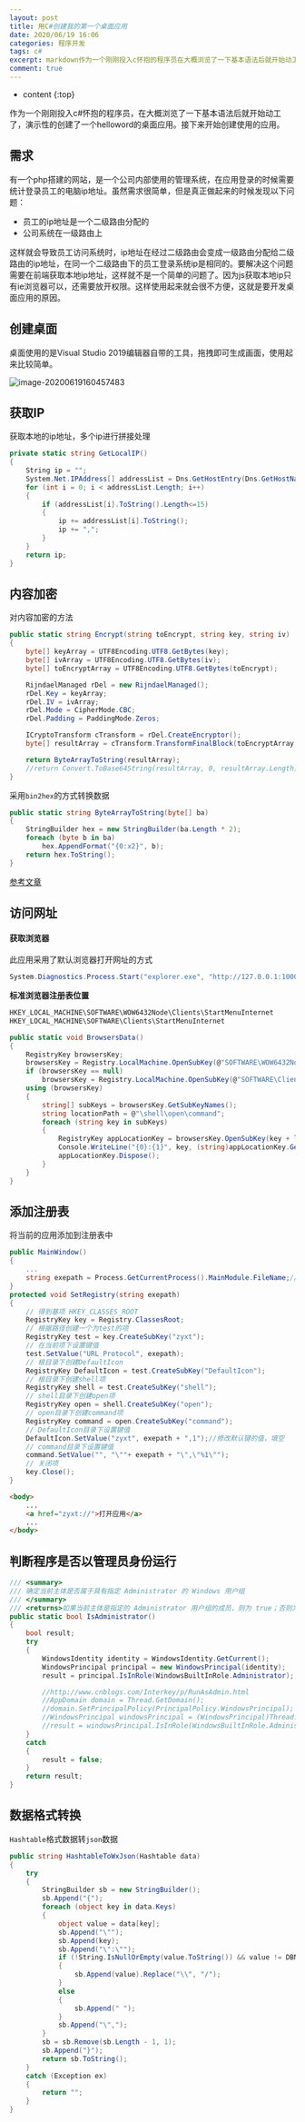 ```yaml
---
layout: post
title: 用C#创建我的第一个桌面应用
date: 2020/06/19 16:06
categories: 程序开发
tags: c#
excerpt: markdown作为一个刚刚投入c怀抱的程序员在大概浏览了一下基本语法后就开始动工了演示性的创建了一个helloword的桌面应用接下来开始创建使用的应用需求有一个php搭建的网站是一个公司内部使用的管理系统在应用登录的时候需要统计登录员工的电脑ip地址虽然需求很简单但是真正做起来的时候发现以下问题员工的ip地址是一个二级路由分配的公司系统在一级路由上这样就会导致员工访问系统时ip地址在经过二级路
comment: true
---
```


* content
{:top}

<!--markdown-->作为一个刚刚投入c#怀抱的程序员，在大概浏览了一下基本语法后就开始动工了，演示性的创建了一个helloword的桌面应用。接下来开始创建使用的应用。## 需求有一个php搭建的网站，是一个公司内部使用的管理系统，在应用登录的时候需要统计登录员工的电脑ip地址。虽然需求很简单，但是真正做起来的时候发现以下问题：- 员工的ip地址是一个二级路由分配的- 公司系统在一级路由上这样就会导致员工访问系统时，ip地址在经过二级路由会变成一级路由分配给二级路由的ip地址，在同一个二级路由下的员工登录系统ip是相同的。要解决这个问题需要在前端获取本地ip地址，这样就不是一个简单的问题了。因为js获取本地ip只有ie浏览器可以，还需要放开权限。这样使用起来就会很不方便，这就是要开发桌面应用的原因。## 创建桌面桌面使用的是Visual Studio 2019编辑器自带的工具，拖拽即可生成画面，使用起来比较简单。![image-20200619160457483](http://pic1.codeinfo.top/typora/image-20200619160457483.png)## 获取IP获取本地的ip地址，多个ip进行拼接处理```c#private static string GetLocalIP(){    String ip = "";    System.Net.IPAddress[] addressList = Dns.GetHostEntry(Dns.GetHostName()).AddressList;    for (int i = 0; i < addressList.Length; i++)    {        if (addressList[i].ToString().Length<=15)        {             ip += addressList[i].ToString();            ip += ",";        }    }    return ip;}```## 内容加密对内容加密的方法```c#public static string Encrypt(string toEncrypt, string key, string iv){    byte[] keyArray = UTF8Encoding.UTF8.GetBytes(key);    byte[] ivArray = UTF8Encoding.UTF8.GetBytes(iv);    byte[] toEncryptArray = UTF8Encoding.UTF8.GetBytes(toEncrypt);    RijndaelManaged rDel = new RijndaelManaged();    rDel.Key = keyArray;    rDel.IV = ivArray;    rDel.Mode = CipherMode.CBC;    rDel.Padding = PaddingMode.Zeros;    ICryptoTransform cTransform = rDel.CreateEncryptor();    byte[] resultArray = cTransform.TransformFinalBlock(toEncryptArray, 0, toEncryptArray.Length);    return ByteArrayToString(resultArray);    //return Convert.ToBase64String(resultArray, 0, resultArray.Length);}```采用`bin2hex`的方式转换数据```c#public static string ByteArrayToString(byte[] ba){    StringBuilder hex = new StringBuilder(ba.Length * 2);    foreach (byte b in ba)        hex.AppendFormat("{0:x2}", b);    return hex.ToString();}```[参考文章](https://my.oschina.net/Jacker/blog/86383)## 访问网址#### 获取浏览器此应用采用了默认浏览器打开网址的方式```c#System.Diagnostics.Process.Start("explorer.exe", "http://127.0.0.1:10002/index.php/user/login/token/"+ token);```**标准浏览器注册表位置**```powershellHKEY_LOCAL_MACHINE\SOFTWARE\WOW6432Node\Clients\StartMenuInternetHKEY_LOCAL_MACHINE\SOFTWARE\Clients\StartMenuInternet``````c#public static void BrowsersData(){    RegistryKey browsersKey;    browsersKey = Registry.LocalMachine.OpenSubKey(@"SOFTWARE\WOW6432Node\Clients\StartMenuInternet");    if (browsersKey == null)        browsersKey = Registry.LocalMachine.OpenSubKey(@"SOFTWARE\Clients\StartMenuInternet");    using (browsersKey)    {        string[] subKeys = browsersKey.GetSubKeyNames();        string locationPath = @"\shell\open\command";        foreach (string key in subKeys)        {            RegistryKey appLocationKey = browsersKey.OpenSubKey(key + locationPath);            Console.WriteLine("{0}:{1}", key, (string)appLocationKey.GetValue(null));            appLocationKey.Dispose();        }    }}```## 添加注册表将当前的应用添加到注册表中```c#public MainWindow(){    ...	string exepath = Process.GetCurrentProcess().MainModule.FileName;//获取当前应用的路径}protected void SetRegistry(string exepath){    // 得到基项 HKEY_CLASSES_ROOT    RegistryKey key = Registry.ClassesRoot;    // 根据路径创建一个为test的项    RegistryKey test = key.CreateSubKey("zyxt");    // 在当前项下设置键值    test.SetValue("URL Protocol", exepath);    // 根目录下创建DefaultIcon    RegistryKey DefaultIcon = test.CreateSubKey("DefaultIcon");    // 根目录下创建shell项    RegistryKey shell = test.CreateSubKey("shell");    // shell目录下创建open项    RegistryKey open = shell.CreateSubKey("open");    // open目录下创建command项    RegistryKey command = open.CreateSubKey("command");    // DefaultIcon目录下设置键值    DefaultIcon.SetValue("zyxt", exepath + ",1");//修改默认键的值，填空    // command目录下设置键值    command.SetValue("", "\""+ exepath + "\",\"%1\"");    // 关闭项    key.Close();}``````html<body>	...    <a href="zyxt://">打开应用</a>    ...</body>```## 判断程序是否以管理员身份运行```c#/// <summary>/// 确定当前主体是否属于具有指定 Administrator 的 Windows 用户组/// </summary>/// <returns>如果当前主体是指定的 Administrator 用户组的成员，则为 true；否则为 false。</returns>public static bool IsAdministrator(){    bool result;    try    {        WindowsIdentity identity = WindowsIdentity.GetCurrent();        WindowsPrincipal principal = new WindowsPrincipal(identity);        result = principal.IsInRole(WindowsBuiltInRole.Administrator);        //http://www.cnblogs.com/Interkey/p/RunAsAdmin.html        //AppDomain domain = Thread.GetDomain();        //domain.SetPrincipalPolicy(PrincipalPolicy.WindowsPrincipal);        //WindowsPrincipal windowsPrincipal = (WindowsPrincipal)Thread.CurrentPrincipal;        //result = windowsPrincipal.IsInRole(WindowsBuiltInRole.Administrator);    }    catch    {        result = false;    }    return result;}```## 数据格式转换`Hashtable`格式数据转`json`数据```c#public string HashtableToWxJson(Hashtable data){    try    {        StringBuilder sb = new StringBuilder();        sb.Append("{");        foreach (object key in data.Keys)        {            object value = data[key];            sb.Append("\"");            sb.Append(key);            sb.Append("\":\"");            if (!String.IsNullOrEmpty(value.ToString()) && value != DBNull.Value)            {                sb.Append(value).Replace("\\", "/");            }            else            {                sb.Append(" ");            }            sb.Append("\",");        }        sb = sb.Remove(sb.Length - 1, 1);        sb.Append("}");        return sb.ToString();    }    catch (Exception ex)    {        return "";    }}```
    